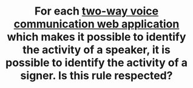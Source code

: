 ---
title: For each [two-way voice communication web application](#application-web-de-communication-orale-bidirectionnelle) which makes it possible to identify the activity of a speaker, it is possible to identify the activity of a signer. Is this rule respected?
---